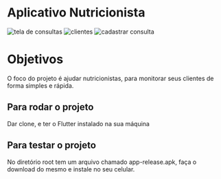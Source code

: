 # Aplicativo Nutricionista

![tela de consultas](https://i.imgur.com/6E2Pl2m.jpg)
![clientes](https://i.imgur.com/oEmJbn3.jpg)
![cadastrar consulta](https://i.imgur.com/V7OYUlW.jpg)


# Objetivos

O foco do projeto é ajudar nutricionistas, para monitorar seus clientes de forma simples e rápida.


## Para rodar o projeto 
 Dar clone, e ter o Flutter instalado na sua máquina


 ## Para testar o projeto
 No diretório root tem um arquivo chamado app-release.apk, faça o download do mesmo e instale no seu celular.






